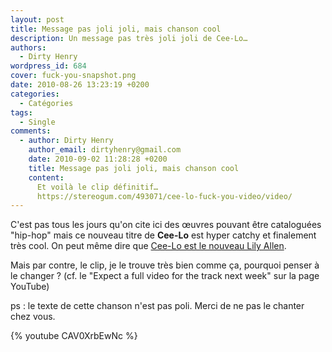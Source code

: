 ```yaml
---
layout: post
title: Message pas joli joli, mais chanson cool
description: Un message pas très joli joli de Cee-Lo…
authors:
  - Dirty Henry
wordpress_id: 684
cover: fuck-you-snapshot.png
date: 2010-08-26 13:23:19 +0200
categories:
  - Catégories
tags:
  - Single
comments:
  - author: Dirty Henry
    author_email: dirtyhenry@gmail.com
    date: 2010-09-02 11:28:28 +0200
    title: Message pas joli joli, mais chanson cool
    content:
      Et voilà le clip définitif…
      https://stereogum.com/493071/cee-lo-fuck-you-video/video/
---
```


C'est pas tous les jours qu'on cite ici des œuvres pouvant être cataloguées
"hip-hop" mais ce nouveau titre de **Cee-Lo** est hyper catchy et finalement
très cool. On peut même dire que [Cee-Lo est le nouveau Lily Allen](br28).

Mais par contre, le clip, je le trouve très bien comme ça, pourquoi penser à le
changer ? (cf. le "Expect a full video for the track next week" sur la page
YouTube)

ps : le texte de cette chanson n'est pas poli. Merci de ne pas le chanter chez
vous.

{% youtube CAV0XrbEwNc %}
